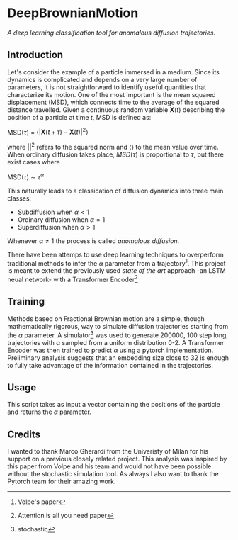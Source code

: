 # DeepBrownianMotion
*A deep learning classification tool for anomalous diffusion trajectories.*

## Introduction

Let's consider the example of a particle immersed in a medium. Since its dynamics is complicated and depends on a very large number of parameters, it is not straightforward to identify useful quantities that characterize its motion. One of the most important is the mean squared displacement (MSD),  which connects time to the average of the squared distance travelled.
Given a continuous random variable $\boldsymbol{X}(t)$ describing the position of a particle at time $t$, MSD is defined as:

   $\mathrm{MSD}\left(\tau\right)$ $=$ $\langle\left|\boldsymbol{X}\left(t+\tau\right)-\boldsymbol{X}\left(t\right)\right|^2\rangle$

where $\left|\right|^2$ refers to the squared norm and $\langle\rangle$ to the mean value over time. When ordinary diffusion takes place, $MSD(\tau)$ is proportional to $\tau$, but there exist cases where

   $\mathrm{MSD}\left(\tau\right)$ $\sim$ $\tau^\alpha$

This naturally leads to a classication of diffusion dynamics into three main classes:

- Subdiffusion when $\alpha < 1$
- Ordinary diffusion when $\alpha = 1$
- Superdiffusion when $\alpha > 1$

Whenever $\alpha \neq 1$ the process is called _anomalous diffusion_.


There have been attemps to use deep learning techniques to overperform traditional methods to infer the $\alpha$ parameter from a trajectory[^1]. This project is meant to extend the previously used _state of the art_ approach -an LSTM neual network- with a Transformer Encoder[^2]


[^1]: Volpe's paper
[^2]: Attention is all you need paper

## Training
Methods based on Fractional Brownian motion are a simple, though mathematically rigorous, way to simulate diffusion trajectories starting from the $\alpha$ parameter. A simulator[^3] was used to generate 200000, 100 step long, trajectories with $\alpha$ sampled from a uniform distribution 0-2.  A Transformer Encoder was then trained to predict $\alpha$ using a pytorch implementation. Preliminary analysis suggests that an embedding size close to 32 is enough to fully take advantage of the information contained in the trajectories.

[^3]: stochastic

## Usage
This script takes as input a vector containing the positions of the particle and returns the $\alpha$ parameter.





## Credits
I wanted to thank Marco Gherardi from the Univeristy of Milan for his support on a previous closely related project. This analysis was inspired by this paper from Volpe and his team and would not have been possible without the stochastic simulation tool. As always I also want to thank the Pytorch team for their amazing work.



